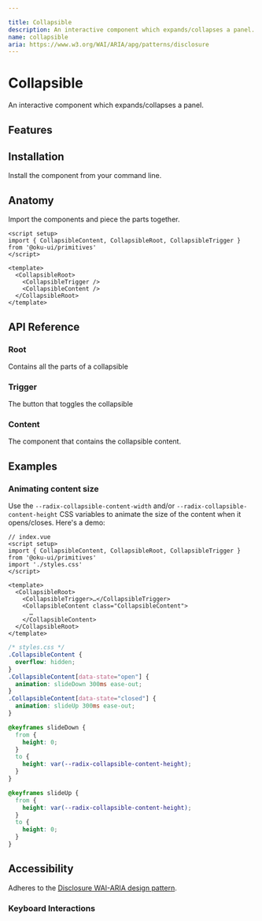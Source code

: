 ```yaml
---

title: Collapsible
description: An interactive component which expands/collapses a panel.
name: collapsible
aria: https://www.w3.org/WAI/ARIA/apg/patterns/disclosure
---
```


# Collapsible

<Description>
An interactive component which expands/collapses a panel.
</Description>

<ComponentPreview name="Collapsible" />

## Features

<Highlights
  :features="[
    'Full keyboard navigation.',
    'Can be controlled or uncontrolled.',
  ]"
/>

## Installation

Install the component from your command line.

<InstallationTabs value="oku-primitives" />

## Anatomy

Import the components and piece the parts together.

```vue
<script setup>
import { CollapsibleContent, CollapsibleRoot, CollapsibleTrigger } from '@oku-ui/primitives'
</script>

<template>
  <CollapsibleRoot>
    <CollapsibleTrigger />
    <CollapsibleContent />
  </CollapsibleRoot>
</template>
```

## API Reference

### Root

Contains all the parts of a collapsible

<!-- @include: @/meta/CollapsibleRoot.md -->

<DataAttributesTable
  :data="[
    {
      attribute: '[data-state]',
      values: ['open', 'closed'],
    },
    {
      attribute: '[data-disabled]',
      values: 'Present when disabled',
    },
  ]"
/>

### Trigger

The button that toggles the collapsible

<!-- @include: @/meta/CollapsibleTrigger.md -->

<DataAttributesTable
  :data="[
    {
      attribute: '[data-state]',
      values: ['open', 'closed'],
    },
    {
      attribute: '[data-disabled]',
      values: 'Present when disabled',
    },
  ]"
/>

### Content

The component that contains the collapsible content.

<!-- @include: @/meta/CollapsibleContent.md -->

<DataAttributesTable
  :data="[
    {
      attribute: '[data-state]',
      values: ['open', 'closed'],
    },
    {
      attribute: '[data-disabled]',
      values: 'Present when disabled',
    },
  ]"
/>

<CssVariablesTable
  :data="[
    {
      cssVariable: '--radix-collapsible-content-width',
      description: 'The width of the content when it opens/closes',
    },
    {
      cssVariable: '--radix-collapsible-content-height',
      description: 'The height of the content when it opens/closes',
    },
  ]"
/>

## Examples

### Animating content size

Use the `--radix-collapsible-content-width` and/or `--radix-collapsible-content-height` CSS variables to animate the size of the content when it opens/closes. Here's a demo:

```vue line=10
// index.vue
<script setup>
import { CollapsibleContent, CollapsibleRoot, CollapsibleTrigger } from '@oku-ui/primitives'
import './styles.css'
</script>

<template>
  <CollapsibleRoot>
    <CollapsibleTrigger>…</CollapsibleTrigger>
    <CollapsibleContent class="CollapsibleContent">
      …
    </CollapsibleContent>
  </CollapsibleRoot>
</template>
```

```css line=17,23
/* styles.css */
.CollapsibleContent {
  overflow: hidden;
}
.CollapsibleContent[data-state="open"] {
  animation: slideDown 300ms ease-out;
}
.CollapsibleContent[data-state="closed"] {
  animation: slideUp 300ms ease-out;
}

@keyframes slideDown {
  from {
    height: 0;
  }
  to {
    height: var(--radix-collapsible-content-height);
  }
}

@keyframes slideUp {
  from {
    height: var(--radix-collapsible-content-height);
  }
  to {
    height: 0;
  }
}
```

## Accessibility

Adheres to the [Disclosure WAI-ARIA design pattern](https://www.w3.org/WAI/ARIA/apg/patterns/disclosure).

### Keyboard Interactions

<KeyboardTable
  :data="[
    {
      keys: ['Space'],
      description: 'Opens/closes the collapsible',
    },
    {
      keys: ['Enter'],
      description: 'Opens/closes the collapsible',
    },
  ]"
/>
